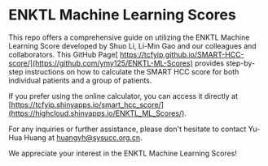 # ENKTL Machine Learning Scores
This repo offers a comprehensive guide on utilizing the ENKTL Machine Learning Score developed by Shuo Li, Li-Min Gao and our colleagues and collaborators. This GitHub Page[ https://tcfyip.github.io/SMART-HCC-score/](https://github.com/ymy125/ENKTL-ML-Scores) provides step-by-step instructions on how to calculate the SMART HCC score for both individual patients and a group of patients.

If you prefer using the online calculator, you can access it directly at [https://tcfyip.shinyapps.io/smart_hcc_score/](https://highcloud.shinyapps.io/ENKTL_ML_Scores/).

For any inquiries or further assistance, please don't hesitate to contact Yu-Hua Huang at huangyh@sysucc.org.cn.

We appreciate your interest in the ENKTL Machine Learning Scores!
